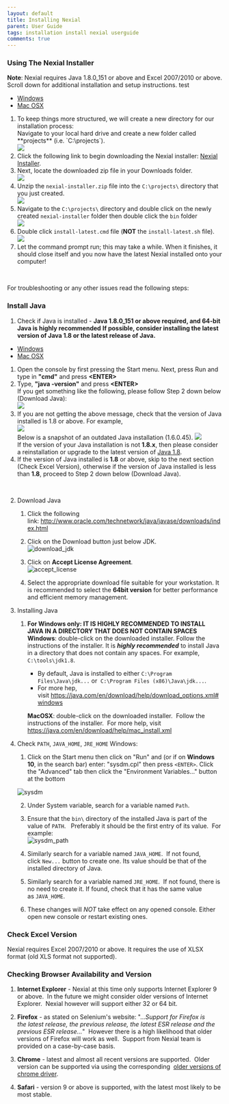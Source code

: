 ```yaml
---
layout: default
title: Installing Nexial
parent: User Guide
tags: installation install nexial userguide
comments: true
---
```


### Using The Nexial Installer
**Note**: Nexial requires Java 1.8.0_151 or above and Excel 2007/2010 or above. Scroll down for additional installation 
and setup instructions. test

<div class="tabs">
    <ul class="tab-links">
        <li class="active"><a href="#tab1">Windows</a></li>
        <li><a href="#tab2">Mac OSX</a></li>
    </ul>
    <div class="tab-content">
        <div id="tab1" class="tab active">
        <ol>
            <li>
                To keep things more structured, we will create a new directory for our installation process: <br/> 
                Navigate to your local hard drive and create a new folder called **projects** (i.e. `C:\projects`).
                <br/>
                <img src="image/Installer_01.png"/>
            </li>
            <li>
                Click the following link to begin downloading the Nexial installer: 
                <a href="https://github.com/nexiality/nexial-installer/releases/download/nexial-installer-v1.4.2/nexial-installer-1.4.2.zip" class="external-link" target="_nexial_link">Nexial Installer</a>.
            </li>            
            <li>
                Next, locate the downloaded zip file in your Downloads folder.
                <br/>
                <img src="image/Installer_02.png"/>
            </li>            
            <li>
                Unzip the <code>nexial-installer.zip</code> file into the <code>C:\projects\</code> directory that you 
                just created.
                <br/>
                <img src="image/Installer_03.gif"/>
            </li>            
            <li>
                Navigate to the <code>C:\projects\</code> directory and double click on the newly created 
                <code>nexial-installer</code> folder then double click the <code>bin</code> folder
                <br/>
                <img src="image/Installer_04.gif"/>
            </li>            
            <li>
                Double click <code>install-latest.cmd</code> file (<b>NOT</b> the <code>install-latest.sh</code> file).
                <br/>
                <img src="image/Installer_05.png"/>
            </li>            
            <li>
                Let the command prompt run; this may take a while. When it finishes, it should close itself and you 
                now have the latest Nexial installed onto your computer!
            </li>
        </ol>
        </div>
        <div id="tab2" class="tab" style= "display:none;">
        <ol>
            <li>
            </li>
        </ol>
        </div>
    </div>
</div>
<br/>

For troubleshooting or any other issues read the following steps:

### Install Java

1. Check if Java is installed - **Java 1.8.0_151 or above required, and 64-bit Java is highly recommended**
   **If possible, consider installing the latest version of Java 1.8 or the latest release of Java.**<br/>
   
<div class="tabs">
    <ul class="tab-links">
        <li class="active"><a href="#tab3">Windows</a></li>
        <li><a href="#tab4">Mac OSX</a></li>
    </ul>
    <div class="tab-content">
        <div id="tab3" class="tab active">
        <ol>
            <li>
			   Open the console by first pressing the Start menu. Next, press Run and type in <b>"cmd"</b> and press 
			   <b>&lt;ENTER&gt;</b><br/>
            </li>
			<li>
			    Type, <b>"java -version"</b> and press <b>&lt;ENTER&gt;</b><br/>
			    If you get something like the following, please follow Step 2 down below (Download Java):<br/>
                <img src="image/InstallingNexial_01.png"/>
			</li>
			<li>
			    If you are not getting the above message, check that the version of Java installed is 1.8 or above. 
			    For example,<br/>
			    <img src="image/InstallingNexial_02.png"/><br/>
			    Below is a snapshot of an outdated Java installation (1.6.0.45).
			    <img src="image/InstallingNexial_02a.png"/><br/>
			    If the version of your Java installation is not <b>1.8.x</b>, then please consider a reinstallation or 
			    upgrade to the latest version of 
			    <a href="http://www.oracle.com/technetwork/java/javase/downloads/jdk8-downloads-2133151.html" class="external-link" target="_nexial_link">Java 1.8</a>.<br/>
			</li>
			<li>
			    If the version of Java installed is <b>1.8</b> or above, skip to the next section (Check Excel Version), 
			    otherwise if the version of Java installed is less than <b>1.8</b>, proceed to Step 2 down below 
			    (Download Java).
			</li>
        </ol>
        </div>
        <div id="tab4" class="tab" style= "display:none;">
        <ol>
            <li>
			   Open the Terminal app, or open Spotlight (CMD-Space) and then type, <b>"terminal"</b> and press 
			   <b>&lt;ENTER&gt;</b><br/>
            </li>
			<li>
			    Type, <b>"java -version"</b> and press <b>&lt;ENTER&gt;</b><br/>
			    If you get something like the following, please follow Step 2 down below (Download Java):<br/>
                <img src="image/InstallingNexial_01.png"/>
			</li>
			<li>
			    If you are not getting the above message, check that the version of Java installed is 1.8 or above. 
			    For example,<br/>
			    <img src="image/InstallingNexial_02.png"/><br/>
			    Below is a snapshot of an outdated Java installation (1.6.0.45).
			    <img src="image/InstallingNexial_02a.png"/><br/>
			    If the version of your Java installation is not <b>1.8.x</b>, then please consider a reinstallation or 
			    upgrade to the latest version of 
			    <a href="http://www.oracle.com/technetwork/java/javase/downloads/jdk8-downloads-2133151.html" class="external-link" target="_nexial_link">Java 1.8</a>.<br/>
			</li>
			<li>
			    If the version of Java installed is <b>1.8</b> or above, skip to the next section (Check Excel Version), 
			    otherwise if the version of Java installed is less than <b>1.8</b>, proceed to Step 2 down below 
			    (Download Java).
			</li>
        </ol>
        </div>
    </div>
</div>
<br/>


2. Download Java

   1. Click the following link: <a href="http://www.oracle.com/technetwork/java/javase/downloads/index.html" class="external-link" target="_nexial_link">http://www.oracle.com/technetwork/java/javase/downloads/index.html</a>
   
   2. Click on the Download button just below JDK.<br/>
      ![download_jdk](image/InstallingNexial_03.png)
   
   3. Click on **Accept License Agreement**.<br/>
      ![accept_license](image/InstallingNexial_04.png)
   
   4. Select the appropriate download file suitable for your workstation. It is recommended to select the **64bit version**
      for better performance and efficient memory management.

3. Installing Java
   
   1. **For Windows only: IT IS HIGHLY RECOMMENDED TO INSTALL JAVA IN A DIRECTORY THAT DOES NOT CONTAIN SPACES**
      **Windows**: double-click on the downloaded installer. Follow the instructions of the installer. It is
      _**highly recommended**_ to install Java in a directory that does not contain any spaces. For example, 
      `C:\tools\jdk1.8`.  
       
      - By default, Java is installed to either `C:\Program Files\Java\jdk...` or 
        `C:\Program Files (x86)\Java\jdk...`.   
      - For more hep, visit <a href="https://java.com/en/download/help/download_options.xml#windows" class="external-link" target="_nexial_link">https://java.com/en/download/help/download_options.xml#windows</a>
       
      **MacOSX**: double-click on the downloaded installer.  Follow the instructions of the installer.  For more help, 
      visit 
      <a href="https://java.com/en/download/help/mac_install.xml" class="external-link" target="_nexial_link">https://java.com/en/download/help/mac_install.xml</a>

4. Check `PATH`, `JAVA_HOME`, `JRE_HOME`
   Windows:
   
   1. Click on the Start menu then click on "Run" and (or if on **Windows 10**, in the search bar) enter: "sysdm.cpl" then press `<ENTER>`. Click the "Advanced" tab then click the "Environment Variables..." button at the bottom <br/>
   
   ![sysdm](image/InstallingNexial_05.png) 
   
   2. Under System variable, search for a variable named `Path`.
   
   3. Ensure that the `bin\` directory of the installed Java is part of the value of `PATH`.  
      Preferably it should be the first entry of its value.  For example:<br/>
      ![sysdm_path](image/InstallingNexial_06.png) 
   
   4. Similarly search for a variable named `JAVA_HOME`.  If not found, click `New...` button to create one. Its value 
      should be that of the installed directory of Java.
   
   5. Similarly search for a variable named `JRE_HOME`.  If not found, there is no need to create it. If found, check 
      that it has the same value as `JAVA_HOME`.
   
   6. These changes will *NOT* take effect on any opened console. Either open new console or restart existing ones.


### Check Excel Version
Nexial requires Excel 2007/2010 or above. It requires the use of XLSX format (old XLS format not supported).


### Checking Browser Availability and Version
1. **Internet Explorer** - Nexial at this time only supports Internet Explorer 9 or above.  In the future we might 
   consider older versions of Internet Explorer.  Nexial however will support either 32 or 64 bit.

2. **Firefox** - as stated on Selenium's website: "..._Support for Firefox is the latest release, the previous 
   release, the latest ESR release and the previous ESR release..._"  However there is a high likelihood that older 
   versions of Firefox will work as well.  Support from Nexial team is provided on a case-by-case basis.

3. **Chrome** - latest and almost all recent versions are supported.  Older version can be supported via using the 
   corresponding 
   <a href="https://sites.google.com/a/chromium.org/chromedriver/downloads" class="external-link" target="_nexial_link">older versions of chrome driver</a>.

4. **Safari** \- version 9 or above is supported, with the latest most likely to be most stable.